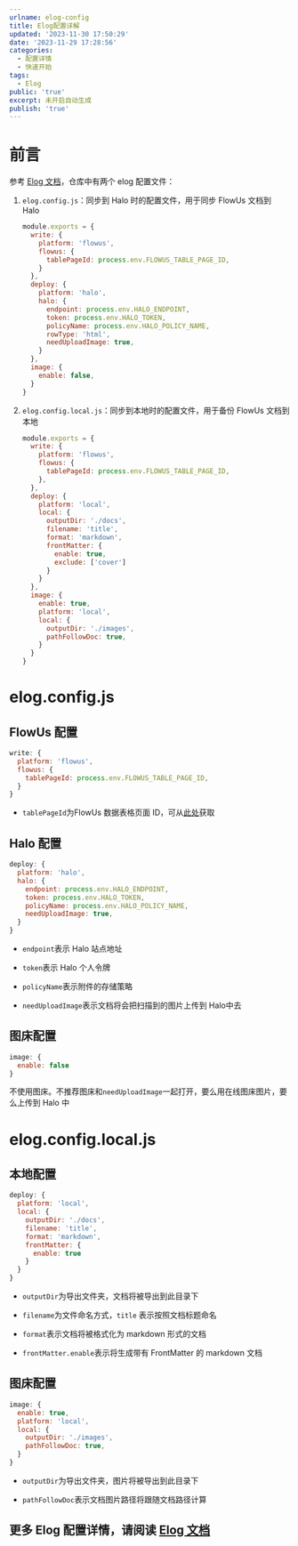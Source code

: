 ```yaml
---
urlname: elog-config
title: Elog配置详解
updated: '2023-11-30 17:50:29'
date: '2023-11-29 17:28:56'
categories:
  - 配置详情
  - 快速开始
tags:
  - Elog
public: 'true'
excerpt: 未开启自动生成
publish: 'true'
---
```

# 前言
参考 [Elog 文档](https://elog.1874.cool/)，仓库中有两个 elog 配置文件：
1. `elog.config.js`：同步到 Halo 时的配置文件，用于同步 FlowUs 文档到 Halo
	```javascript
	module.exports = {
	  write: {
	    platform: 'flowus',
	    flowus: {
	      tablePageId: process.env.FLOWUS_TABLE_PAGE_ID,
	    }
	  },
	  deploy: {
	    platform: 'halo',
	    halo: {
	      endpoint: process.env.HALO_ENDPOINT,
	      token: process.env.HALO_TOKEN,
	      policyName: process.env.HALO_POLICY_NAME,
	      rowType: 'html',
	      needUploadImage: true,
	    }
	  },
	  image: {
	    enable: false,
	  }
	}
	
	```
1. `elog.config.local.js`：同步到本地时的配置文件，用于备份 FlowUs 文档到本地
	```javascript
	module.exports = {
	  write: {
	    platform: 'flowus',
	    flowus: {
	      tablePageId: process.env.FLOWUS_TABLE_PAGE_ID,
	    },
	  },
	  deploy: {
	    platform: 'local',
	    local: {
	      outputDir: './docs',
	      filename: 'title',
	      format: 'markdown',
	      frontMatter: {
	        enable: true,
	        exclude: ['cover']
	      }
	    }
	  },
	  image: {
	    enable: true,
	    platform: 'local',
	    local: {
	      outputDir: './images',
	      pathFollowDoc: true,
	    }
	  }
	}
	
	```
# elog.config.js
## FlowUs 配置
```javascript
write: {
  platform: 'flowus',
  flowus: {
    tablePageId: process.env.FLOWUS_TABLE_PAGE_ID,
  }
}
```
- `tablePageId`为FlowUs 数据表格页面 ID，可从[此处](https://elog.1874.cool/notion/gvnxobqogetukays#tablepageid)获取


## Halo 配置
```javascript
deploy: {
  platform: 'halo',
  halo: {
    endpoint: process.env.HALO_ENDPOINT,
    token: process.env.HALO_TOKEN,
    policyName: process.env.HALO_POLICY_NAME,
    needUploadImage: true,
  }
}
```
- `endpoint`表示 Halo 站点地址

- `token`表示 Halo 个人令牌

- `policyName`表示附件的存储策略

- `needUploadImage`表示文档将会把扫描到的图片上传到 Halo中去

## 图床配置
```javascript
image: {
  enable: false
}
```
不使用图床。不推荐图床和`needUploadImage`一起打开，要么用在线图床图片，要么上传到 Halo 中
# elog.config.local.js
## 本地配置
```javascript
deploy: {
  platform: 'local',
  local: {
    outputDir: './docs',
    filename: 'title',
    format: 'markdown',
    frontMatter: {
      enable: true
    }
  }
}
```
- `outputDir`为导出文件夹，文档将被导出到此目录下

- `filename`为文件命名方式，`title` 表示按照文档标题命名

- `format`表示文档将被格式化为 markdown 形式的文档

- `frontMatter.enable`表示将生成带有 FrontMatter 的 markdown 文档

## 图床配置
```javascript
image: {
  enable: true,
  platform: 'local',
  local: {
    outputDir: './images',
    pathFollowDoc: true,
  }
}
```
- `outputDir`为导出文件夹，图片将被导出到此目录下

- `pathFollowDoc`表示文档图片路径将跟随文档路径计算

## 更多 Elog 配置详情，请阅读 [Elog 文档](https://elog.1874.cool/)
